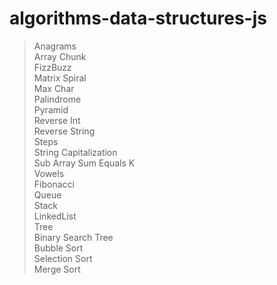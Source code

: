# algorithms-data-structures-js

>Anagrams<br />
>Array Chunk<br />
>FizzBuzz<br />
>Matrix Spiral<br />
>Max Char<br />
>Palindrome<br />
>Pyramid<br />
>Reverse Int<br />
>Reverse String<br />
>Steps<br />
>String Capitalization <br />
>Sub Array Sum Equals K<br />
>Vowels<br />
>Fibonacci<br />
>Queue<br />
>Stack<br />
>LinkedList<br />
>Tree<br />
>Binary Search Tree<br />
>Bubble Sort<br />
>Selection Sort<br />
>Merge Sort<br />